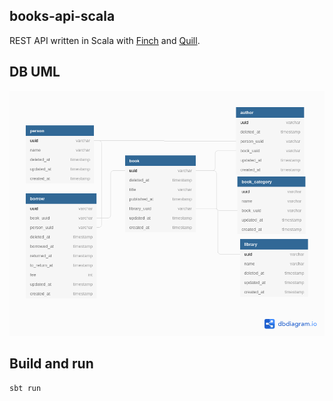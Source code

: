 ## books-api-scala

REST API written in Scala with [Finch](https://github.com/finagle/finch) and [Quill](https://github.com/getquill/quill).

## DB UML

![img](./docs/books.png)

## Build and run

```
sbt run
```

